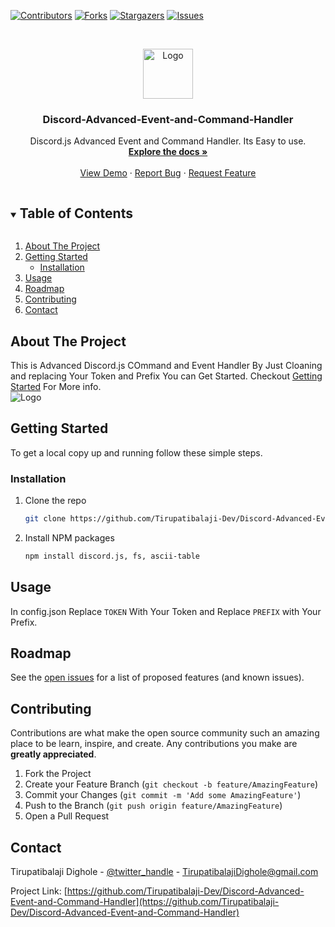 
<!--
*** Thanks for checking out the Best-README-Template. If you have a suggestion
*** that would make this better, please fork the repo and create a pull request
*** or simply open an issue with the tag "enhancement".
*** Thanks again! Now go create something AMAZING! :D
***
***
***
*** To avoid retyping too much info. Do a search and replace for the following:
*** Tirupatibalaji-Dev, Discord-Advanced-Event-and-Command-Handler, twitter_handle, email, project_title, project_description
-->



<!-- PROJECT SHIELDS -->
<!--
*** I'm using markdown "reference style" links for readability.
*** Reference links are enclosed in brackets [ ] instead of parentheses ( ).
*** See the bottom of this document for the declaration of the reference variables
*** for contributors-url, forks-url, etc. This is an optional, concise syntax you may use.
*** https://www.markdownguide.org/basic-syntax/#reference-style-links
-->
[![Contributors][contributors-shield]][contributors-url]
[![Forks][forks-shield]][forks-url]
[![Stargazers][stars-shield]][stars-url]
[![Issues][issues-shield]][issues-url]



<!-- PROJECT LOGO -->
<br />
<p align="center">
  <a href="https://github.com/Tirupatibalaji-Dev/Discord-Advanced-Event-and-Command-Handler">
    <img src="http://www.simpleimageresizer.com/_uploads/photos/9d4f22a4/logo-square_1_128x128.png" alt="Logo" width="80" height="80">
  </a>

  <h3 align="center">Discord-Advanced-Event-and-Command-Handler</h3>

  <p align="center">
    Discord.js Advanced Event and Command Handler. Its Easy to use.
    <br />
    <a href="https://github.com/Tirupatibalaji-Dev/Discord-Advanced-Event-and-Command-Handler"><strong>Explore the docs »</strong></a>
    <br />
    <br />
    <a href="https://github.com/Tirupatibalaji-Dev/Discord-Advanced-Event-and-Command-Handler">View Demo</a>
    ·
    <a href="https://github.com/Tirupatibalaji-Dev/Discord-Advanced-Event-and-Command-Handler/issues">Report Bug</a>
    ·
    <a href="https://github.com/Tirupatibalaji-Dev/Discord-Advanced-Event-and-Command-Handler/issues">Request Feature</a>
  </p>
</p>



<!-- TABLE OF CONTENTS -->
<details open="open">
  <summary><h2 style="display: inline-block">Table of Contents</h2></summary>
  <ol>
    <li>
      <a href="#about-the-project">About The Project</a>
      <ul>
      </ul>
    </li>
    <li>
      <a href="#getting-started">Getting Started</a>
      <ul>
        <li><a href="#installation">Installation</a></li>
      </ul>
    </li>
    <li><a href="#usage">Usage</a></li>
    <li><a href="#roadmap">Roadmap</a></li>
    <li><a href="#contributing">Contributing</a></li>
    <li><a href="#contact">Contact</a></li>
  </ol>
</details>



<!-- ABOUT THE PROJECT -->
## About The Project

This is Advanced Discord.js COmmand and Event Handler By Just Cloaning and replacing Your Token and Prefix You can Get Started. Checkout <a href="#getting-started">Getting Started</a> For More info.
<br>
 <img src="https://cdn.discordapp.com/attachments/783701974079504394/832827036270854184/unknown.png" alt="Logo">


<!-- GETTING STARTED -->
## Getting Started

To get a local copy up and running follow these simple steps.


### Installation

1. Clone the repo
   ```sh
   git clone https://github.com/Tirupatibalaji-Dev/Discord-Advanced-Event-and-Command-Handler.git
   ```
2. Install NPM packages
   ```sh
   npm install discord.js, fs, ascii-table
   ```



<!-- USAGE EXAMPLES -->
## Usage

In config.json Replace ```TOKEN``` With Your Token and Replace ```PREFIX``` with Your Prefix.


<!-- ROADMAP -->
## Roadmap

See the [open issues](https://github.com/Tirupatibalaji-Dev/Discord-Advanced-Event-and-Command-Handler/issues) for a list of proposed features (and known issues).



<!-- CONTRIBUTING -->
## Contributing

Contributions are what make the open source community such an amazing place to be learn, inspire, and create. Any contributions you make are **greatly appreciated**.

1. Fork the Project
2. Create your Feature Branch (`git checkout -b feature/AmazingFeature`)
3. Commit your Changes (`git commit -m 'Add some AmazingFeature'`)
4. Push to the Branch (`git push origin feature/AmazingFeature`)
5. Open a Pull Request


<!-- CONTACT -->
## Contact

Tirupatibalaji Dighole - [@twitter_handle](https://twitter.com/tirupat26490055) - TirupatibalajiDighole@gmail.com

Project Link: [https://github.com/Tirupatibalaji-Dev/Discord-Advanced-Event-and-Command-Handler](https://github.com/Tirupatibalaji-Dev/Discord-Advanced-Event-and-Command-Handler)





<!-- MARKDOWN LINKS & IMAGES -->
<!-- https://www.markdownguide.org/basic-syntax/#reference-style-links -->
[contributors-shield]: https://img.shields.io/github/contributors/Tirupatibalaji-Dev/repo.svg?style=for-the-badge
[contributors-url]: https://github.com/Tirupatibalaji-Dev/repo/graphs/contributors
[forks-shield]: https://img.shields.io/github/forks/Tirupatibalaji-Dev/repo.svg?style=for-the-badge
[forks-url]: https://github.com/Tirupatibalaji-Dev/repo/network/members
[stars-shield]: https://img.shields.io/github/stars/Tirupatibalaji-Dev/repo.svg?style=for-the-badge
[stars-url]: https://github.com/Tirupatibalaji-Dev/repo/stargazers
[issues-shield]: https://img.shields.io/github/issues/Tirupatibalaji-Dev/repo.svg?style=for-the-badge
[issues-url]: https://github.com/Tirupatibalaji-Dev/repo/issues
[license-shield]: https://img.shields.io/github/license/Tirupatibalaji-Dev/repo.svg?style=for-the-badge
